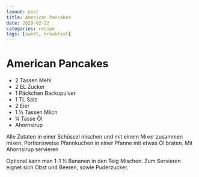 ```yaml
---
layout: post
title: American Pancakes
date: 2020-02-22
categories: recipe
tags: [sweet, breakfast]
---
```

# American Pancakes

- 2 Tassen Mehl
- 2 EL Zucker
- 1 Päckchen Backupulver
- 1 TL Salz
- 2 Eier
- 1 ½ Tassen Milch
- ¼ Tasse Öl
- Ahornsirup

Alle Zutaten in einer Schüssel mischen und mit einem Mixer zusammen mixen.
Portionsweise Pfannkuchen in einer Pfanne mit etwas Öl braten.
Mit Ahornsirup servieren

Optional kann man 1-1 ½ Bananen in den Teig Mischen.
Zum Servieren eignet sich Obst und Beeren, sowie Puderzucker.
